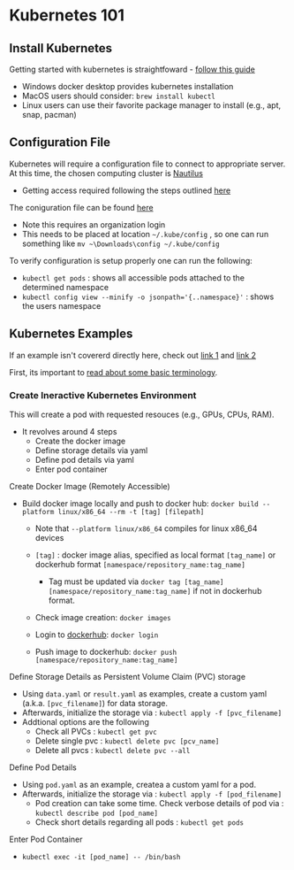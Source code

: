 # Kubernetes 101

## Install Kubernetes

Getting started with kubernetes is straightfoward -  [follow this guide](https://kubernetes.io/docs/tasks/tools/)

- Windows docker desktop provides kubernetes installation
- MacOS users should consider: `brew install kubectl`
- Linux users can use their favorite package manager to install (e.g., apt, snap, pacman)

## Configuration File

Kubernetes will require a configuration file to connect to appropriate server. At this time, the chosen computing cluster is [Nautilus](https://dash.nrp-nautilus.io/)
- Getting access required following the steps outlined [here](https://github.com/MU-HPDI/nautilus/wiki/Getting-Started)

The coniguration file can be found [here](https://portal.nrp-nautilus.io/authConfig)
- Note this requires an organization login
- This needs to be placed at location `~/.kube/config` , so one can run something like `mv ~\Downloads\config ~/.kube/config`

To verify configuration is setup properly one can run the following:
- `kubectl get pods` : shows all accessible pods attached to the determined namespace
- `kubectl config view --minify -o jsonpath='{..namespace}'` : shows the users namespace

## Kubernetes Examples

If an example isn't covererd directly here, check out [link 1](https://docs.nationalresearchplatform.org/) and [link 2](https://github.com/Rose-STL-Lab/nautilus_tutorial/tree/main)

First, its important to [read about some basic terminology](https://www.vmware.com/topics/glossary/content/components-kubernetes.html).

### Create Ineractive Kubernetes Environment

This will create a pod with requested resouces (e.g., GPUs, CPUs, RAM). 
- It revolves around 4 steps
    - Create the docker image
    - Define storage details via yaml
    - Define pod details via yaml
    - Enter pod container

Create Docker Image (Remotely Accessible)
- Build docker image locally and push to docker hub: `docker build --platform linux/x86_64 --rm -t [tag] [filepath]`
    - Note that `--platform linux/x86_64` compiles for linux x86_64 devices
    - `[tag]` : docker image alias, specified as local format `[tag_name]` or dockerhub format `[namespace/repository_name:tag_name]`
        - Tag must be updated via `docker tag [tag_name] [namespace/repository_name:tag_name]` if not in dockerhub format. 

    - Check image creation: `docker images`
    - Login to [dockerhub](https://hub.docker.com/): `docker login`
    - Push image to dockerhub: `docker push [namespace/repository_name:tag_name]`

Define Storage Details as Persistent Volume Claim (PVC) storage
- Using `data.yaml` or `result.yaml` as examples, create a custom yaml (a.k.a. `[pvc_filename]`) for data storage.
- Afterwards, initialize the storage via : `kubectl apply -f [pvc_filename]`
- Addtional options are the following
  - Check all PVCs : `kubectl get pvc`
  - Delete single pvc : `kubectl delete pvc [pcv_name]`
  - Delete all pvcs : `kubectl delete pvc --all`

Define Pod Details
- Using `pod.yaml` as an example, createa a custom yaml for a pod. 
- Afterwards, initialize the storage via : `kubectl apply -f [pod_filename]`
    - Pod creation can take some time. Check verbose details of pod via : `kubectl describe pod [pod_name]`
    - Check short details regarding all pods : `kubectl get pods`

Enter Pod Container
- `kubectl exec -it [pod_name] -- /bin/bash`

